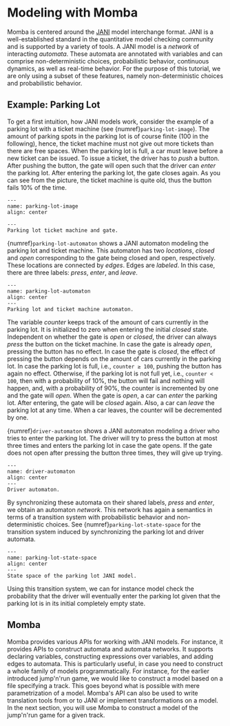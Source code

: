 # Modeling with Momba

Momba is centered around the [JANI](https://jani-spec.org) model interchange format.
JANI is a well-established standard in the quantitative model checking community and is supported by a variety of tools.
A JANI model is a *network* of interacting *automata*.
These automata are annotated with variables and can comprise non-deterministic choices, probabilistic behavior, continuous dynamics, as well as real-time behavior.
For the purpose of this tutorial, we are only using a subset of these features, namely non-deterministic choices and probabilistic behavior.


## Example: Parking Lot

To get a first intuition, how JANI models work, consider the example of a parking lot with a ticket machine (see {numref}`parking-lot-image`).
The amount of parking spots in the parking lot is of course finite (100 in the following), hence, the ticket machine must not give out more tickets than there are free spaces.
When the parking lot is full, a car must leave before a new ticket can be issued.
To issue a ticket, the driver has to *push* a button.
After pushing the button, the gate will open such that the driver can *enter* the parking lot.
After entering the parking lot, the gate closes again.
As you can see from the picture, the ticket machine is quite old, thus the button fails 10% of the time.


```{figure} ./images/parking-lot-image.drawio.svg
---
name: parking-lot-image
align: center

---
Parking lot ticket machine and gate.
```

{numref}`parking-lot-automaton` shows a JANI automaton modeling the parking lot and ticket machine.
This automaton has two *locations*, *closed* and *open* corresponding to the gate being closed and open, respectively.
These locations are connected by *edges*.
Edges are *labeled*.
In this case, there are three labels: *press*, *enter*, and *leave*.

```{figure} ./images/parking-lot.drawio.svg
---
name: parking-lot-automaton
align: center
---
Parking lot and ticket machine automaton.
```

The variable *counter* keeps track of the amount of cars currently in the parking lot.
It is initialized to zero when entering the initial *closed* state.
Independent on whether the gate is *open* or *closed*, the driver can always *press* the button on the ticket machine.
In case the gate is already *open*, pressing the button has no effect.
In case the gate is *closed*, the effect of pressing the button depends on the amount of cars currently in the parking lot.
In case the parking lot is full, i.e., `counter ≥ 100`, pushing the button has again no effect.
Otherwise, if the parking lot is not full yet, i.e., `counter < 100`, then with a probability of 10%, the button will fail and nothing will happen, and, with a probability of 90%, the counter is incremented by one and the gate will *open*.
When the gate is *open*, a car can *enter* the parking lot.
After entering, the gate will be *closed* again.
Also, a car can *leave* the parking lot at any time.
When a car leaves, the counter will be decremented by one.

{numref}`driver-automaton` shows a JANI automaton modeling a driver who tries to enter the parking lot.
The driver will try to press the button at most three times and enters the parking lot in case the gate opens.
If the gate does not open after pressing the button three times, they will give up trying.

```{figure} ./images/driver.drawio.svg
---
name: driver-automaton
align: center
---
Driver automaton.
```

By synchronizing these automata on their shared labels, *press* and *enter*, we obtain an automaton *network*.
This network has again a semantics in terms of a transition system with probabilistic behavior and non-deterministic choices.
See {numref}`parking-lot-state-space` for the transition system induced by synchronizing the parking lot and driver automata.

```{figure} ./images/parking-lot-state-space.drawio.svg
---
name: parking-lot-state-space
align: center
---
State space of the parking lot JANI model.
```

Using this transition system, we can for instance model check the probability that the driver will eventually enter the parking lot given that the parking lot is in its initial completely empty state.


## Momba

Momba provides various APIs for working with JANI models.
For instance, it provides APIs to construct automata and automata networks.
It supports declaring variables, constructing expressions over variables, and adding edges to automata.
This is particularly useful, in case you need to construct a whole family of models programmatically.
For instance, for the earlier introduced jump'n'run game, we would like to construct a model based on a file specifying a track.
This goes beyond what is possible with mere parametrization of a model.
Momba's API can also be used to write translation tools from or to JANI or implement transformations on a model.
In the next section, you will use Momba to construct a model of the jump'n'run game for a given track.
